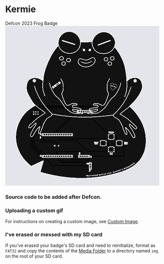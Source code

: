# Kermie
Defcon 2023 Frog Badge
![Badge PCB](/Gerber%20Files/pcb_image.png)

### Source code to be added after Defcon.


### Uploading a custom gif
For instructions on creating a custom image, see [Custom Image](/Custom%20Image/).


### I've erased or messed with my SD card
If you've erased your badge's SD card and need to reinitialize, format as `FAT32` and copy the contents of the [Media Folder](/Media) to a directory named `img` on the root of your SD card.